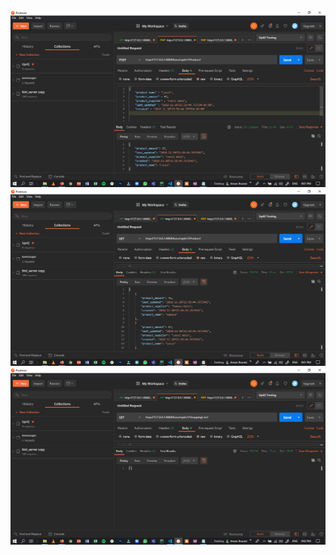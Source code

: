 <img src="Screenshot (68).png" width="800" float="left"/>
<img src="Screenshot (69).png" width="800" float="left"/>
<img src="Screenshot (70).png" width="800" float="left"/>
